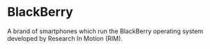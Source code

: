 [Title]: # (BlackBerry)
[Difficulty]: # (Beginner)
[Order]: # (12)

# BlackBerry

A brand of smartphones which run the BlackBerry operating system developed by Research In Motion (RIM).
